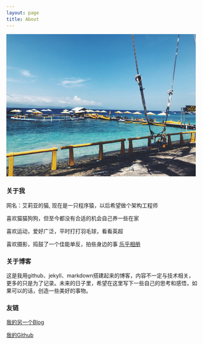 ```yaml
---
layout: page
title: About
---
```


![1](/public/img/bali.jpg)

### 关于我
网名：艾莉亚的猫,
现在是一只程序猿，以后希望做个架构工程师

喜欢猫猫狗狗，但至今都没有合适的机会自己养一些在家

喜欢运动，爱好广泛，平时打打羽毛球，看看英超

喜欢摄影，捣鼓了一个佳能单反，拍些身边的事 [乐乎相册](http://jiangzheahu.lofter.com)


### 关于博客
这是我用github、jekyll、markdown搭建起来的博客，内容不一定与技术相关，更多的只是为了记录。未来的日子里，希望在这里写下一些自己的思考和感悟，如果可以的话，创造一些美好的事物。

### 友链
[我的另一个Blog](https://stark736.github.io)

[我的Github](https://github.com/yangtze736)
